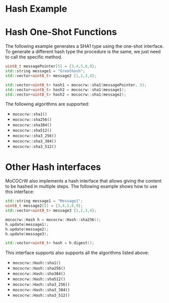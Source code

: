 # Hash Example

# Hash One-Shot Functions

The following example generates a SHA1 type using the one-shot interface.
To generate a different hash type the procedure is the same,
we just need to call the specific method.

```cpp
uint8_t messagePointer[5] = {3,4,5,6,9};
std::string message1 = "Greathash";
std::vector<uint8_t> message2 {1,2,3,4};

std::vector<uint8_t> hash1 = mococrw::sha1(messagePointer, 5);
std::vector<uint8_t> hash2 = mococrw::sha1(message1);
std::vector<uint8_t> hash2 = mococrw::sha1(message2);
```

The following algorithms are supported:
- `mococrw::sha1()`
- `mococrw::sha256()`
- `mococrw::sha384()`
- `mococrw::sha512()`
- `mococrw::sha3_256()`
- `mococrw::sha3_384()`
- `mococrw::sha3_512()`

# Other Hash interfaces

MoCOCrW also implements a hash interface that allows giving the content to be hashed
in multiple steps. The following example shows how to use this interface:

```cpp
std::string message1 = "Message1";
uint8_t message2[5] = {3,4,5,6,9};
std::vector<uint8_t> message3 {1,2,3,4};

mococrw::Hash h = mococrw::Hash::sha256();
h.update(message1);
h.update(message2);
h.update(message3);

std::vector<uint8_t> hash = h.digest();
```

This interface supports also supports all the algorithms listed above:
- `mococrw::Hash::sha1()`
- `mococrw::Hash::sha256()`
- `mococrw::Hash::sha384()`
- `mococrw::Hash::sha512()`
- `mococrw::Hash::sha3_256()`
- `mococrw::Hash::sha3_384()`
- `mococrw::Hash::sha3_512()`

